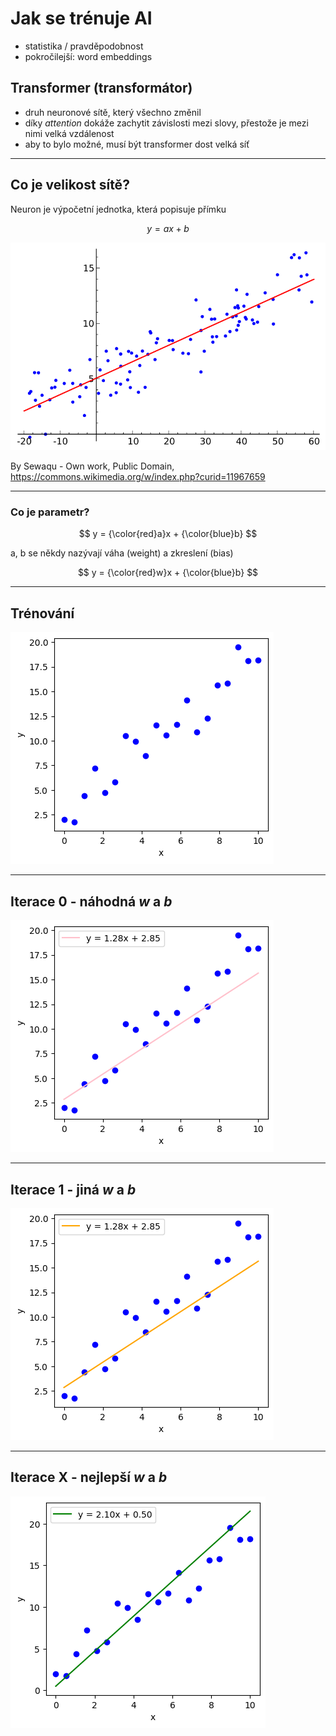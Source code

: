 # Jak se trénuje AI

- statistika / pravděpodobnost
- pokročilejší: word embeddings

## Transformer (transformátor)

- druh neuronové sítě, který všechno změnil
- díky *attention* dokáže zachytit závislosti mezi slovy, přestože je mezi nimi velká vzdálenost
- aby to bylo možné, musí být transformer dost velká síť

---

## Co je velikost sítě?

Neuron je výpočetní jednotka, která popisuje přímku

$$ y = ax + b $$

![lineární regrese](Linear_regression.svg.png)

By Sewaqu - Own work, Public Domain, https://commons.wikimedia.org/w/index.php?curid=11967659

---
### Co je parametr?

$$ y = {\color{red}a}x + {\color{blue}b} $$

a, b se někdy nazývají váha (weight) a zkreslení (bias)

$$ y = {\color{red}w}x + {\color{blue}b} $$

---
## Trénování

![data](reg0.png)

---
## Iterace 0 - náhodná *w* a *b*

![data](reg4.png)

---

## Iterace 1 - jiná *w* a *b*
![data](reg1.png)

---

## Iterace X - nejlepší *w* a *b*
![data](reg2.png)

